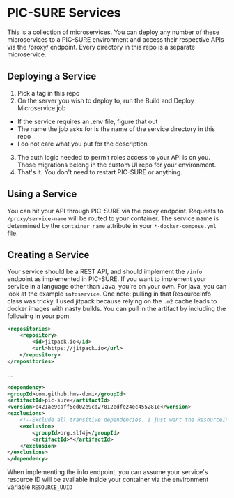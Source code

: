 # PIC-SURE Services

This is a collection of microservices. You can deploy any number of these microservices
to a PIC-SURE environment and access their respective APIs via the /proxy/ endpoint.
Every directory in this repo is a separate microservice.

## Deploying a Service

1. Pick a tag in this repo
2. On the server you wish to deploy to, run the Build and Deploy Microservice job  
  - If the service requires an .env file, figure that out
  - The name the job asks for is the name of the service directory in this repo
  - I do not care what you put for the description
3. The auth logic needed to permit roles access to your API is on you. Those migrations
belong in the custom UI repo for your environment. 
4. That's it. You don't need to restart PIC-SURE or anything.

## Using a Service

You can hit your API through PIC-SURE via the proxy endpoint. Requests to 
`/proxy/service-name` will be routed to your container. The service name is determined
by the `container_name` attribute in your `*-docker-compose.yml` file.

## Creating a Service

Your service should be a REST API, and should implement the `/info` endpoint as
implemented in PIC-SURE. If you want to implement your service in a language other
than Java, you're on your own. For java, you can look at the example `infoservice`.
One note: pulling in that ResourceInfo class was tricky. I used jitpack because
relying on the `.m2` cache leads to docker images with nasty builds. You can 
pull in the artifact by including the following in your pom:

```xml
<repositories>
    <repository>
        <id>jitpack.io</id>
        <url>https://jitpack.io</url>
    </repository>
</repositories>
```
...
```xml
<dependency>
<groupId>com.github.hms-dbmi</groupId>
<artifactId>pic-sure</artifactId>
<version>e421ae9caff5ed02e9cd27812edfe24ec455281c</version>
<exclusions>
    <!--Exclude all transitive dependencies. I just want the ResourceInfo class-->
    <exclusion>
        <groupId>org.slf4j</groupId>
        <artifactId>*</artifactId>
    </exclusion>
</exclusions>
</dependency>
```

When implementing the info endpoint, you can assume your service's resource ID will
be available inside your container via the environment variable `RESOURCE_UUID`
